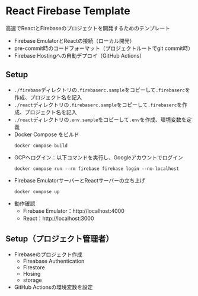 # React Firebase Template
高速でReactとFirebaseのプロジェクトを開発するためのテンプレート
- Firebase EmulatorとReactの接続（ローカル開発）
- pre-commit時のコードフォーマット（プロジェクトルートでgit commit時）
- Firebase Hostingへの自動デプロイ（GitHub Actions）

## Setup
- `./firebase`ディレクトリの`.firebaserc.sample`をコピーして`.firebaserc`を作成、プロジェクト名を記入
- `./react`ディレクトリの`.firebaserc.sample`をコピーして`.firebaserc`を作成、プロジェクト名を記入
- `./react`ディレクトリの`.env.sample`をコピーして`.env`を作成、環境変数を定義
- Docker Compose をビルド
    ```
    docker compose build
    ```
- GCPへログイン：以下コマンドを実行し、Googleアカウントでログイン
    ```
    docker compose run --rm firebase firebase login --no-localhost
    ```
- Firebase EmulatorサーバーとReactサーバーの立ち上げ
    ```
    docker compose up
    ```
- 動作確認
    - Firebase Emulator：http://localhost:4000
    - React：http://localhost:3000

## Setup（プロジェクト管理者）
- Firebaseのプロジェクト作成
    - Fireabase Authentication
    - Firestore
    - Hosing
    - storage 
- GitHub Actionsの環境変数を設定
